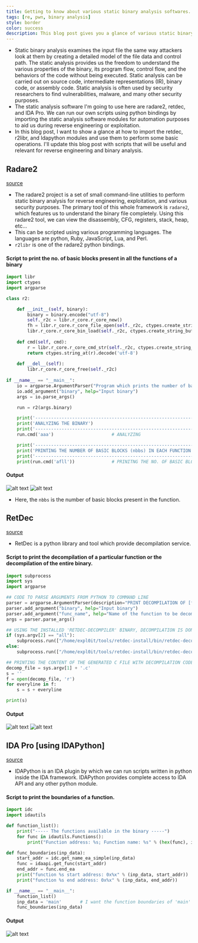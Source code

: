 ```yaml
---
title: Getting to know about various static binary analysis softwares.
tags: [re, pwn, binary analysis]
style: border
color: success
description: This blog post gives you a glance of various static binary analysis softwares like radare2, retdec, and IDA Pro using basic scripts.
---
```

- Static binary analysis examines the input file the same way attackers look at them by creating a detailed model of the file data and control path. The static analysis provides us the freedom to understand the various properties of the binary, its program flow, control flow, and the behaviors of the code without being executed. Static analysis can be carried out on source code, intermediate representations (IR), binary code, or assembly code. Static analysis is often used by security researchers to find vulnerabilities, malware, and many other security purposes. 
- The static analysis software I'm going to use here are radare2, retdec, and IDA Pro. We can run our own scripts using python bindings by importing the static analysis software modules for automation purposes to aid us during reverse engineering or exploitation.
- In this blog post, I want to show a glance at how to import the retdec, r2libr, and Idapython modules and use them to perform some basic operations. I'll update this blog post with scripts that will be useful and relevant for reverse engineering and binary analysis.

## Radare2

[source](https://github.com/radareorg)
- The radare2 project is a set of small command-line utilities to perform static binary analysis for reverse engineering, exploitation, and various security purposes. The primary tool of this whole framework is `radare2`, which features us to understand the binary file completely. Using this radare2 tool, we can view the disassembly, CFG, registers, stack, heap, etc...
- This can be scripted using various programming languages. The languages are python, Ruby, JavaScript, Lua, and Perl.
- `r2libr` is one of the radare2 python bindings.

#### Script to print the no. of basic blocks present in all the functions of a binary

```python
import libr
import ctypes
import argparse

class r2:

    def __init__(self, binary):
        binary = binary.encode("utf-8")
        self._r2c = libr.r_core.r_core_new()
        fh = libr.r_core.r_core_file_open(self._r2c, ctypes.create_string_buffer(binary), 0b101, 0)
        libr.r_core.r_core_bin_load(self._r2c, ctypes.create_string_buffer(binary), (1<<64) - 1)
    
    def cmd(self, cmd):
        r = libr.r_core.r_core_cmd_str(self._r2c, ctypes.create_string_buffer(cmd.encode("utf-8")))
        return ctypes.string_at(r).decode('utf-8')
    
    def __del__(self):
        libr.r_core.r_core_free(self._r2c)
    
if __name__ == "__main__":
    io = argparse.ArgumentParser("Program which prints the number of basic blocks in all the functions using r2libr")
    io.add_argument("binary", help="Input binary")
    args = io.parse_args()

    run = r2(args.binary)

    print('-------------------------------------------------------------------------------------------------')
    print('ANALYZING THE BINARY')
    print('-------------------------------------------------------------------------------------------------')
    run.cmd('aaa')                      # ANALYZING 

    print('-------------------------------------------------------------------------------------------------')
    print('PRINTING THE NUMBER OF BASIC BLOCKS (nbbs) IN EACH FUNCTION')
    print('-------------------------------------------------------------------------------------------------')
    print(run.cmd('afll'))              # PRINITNG THE NO. OF BASIC BLOCKS IN TABULAR FORM
```

#### Output

![alt text](/Images/r2libr-op-1.png "help")
![alt text](/Images/r2libr-op-2.png "Printing no. of basic blocks")

- Here, the `nbbs` is the number of basic blocks present in the function.

## RetDec

[source](https://github.com/s3rvac/retdec-python)
- RetDec is a python library and tool which provide decompilation service.

#### Script to print the decompilation of a particular function or the decompilation of the entire binary.

```python
import subprocess
import sys
import argparse

## CODE TO PARSE ARGUMENTS FROM PYTHON TO COMMAND LINE
parser = argparse.ArgumentParser(description="PRINT DECOMPILATION OF [func_name] FUNCTION USING RETDEC-PYTHON LIBRARY")
parser.add_argument("binary", help="Input binary")
parser.add_argument("func_name", help="Name of the function to be decompiled; Use 'all' if the complete file decompilation is needed.")
args = parser.parse_args()

## USING THE INSTALLED 'RETDEC-DECOMPILER' BINARY, DECOMPILATION IS DONE
if (sys.argv[2] == "all"):
    subprocess.run(["/home/expl0it/tools/retdec-install/bin/retdec-decompiler", sys.argv[1]])
else:
    subprocess.run(["/home/expl0it/tools/retdec-install/bin/retdec-decompiler", "--select-functions", sys.argv[2], sys.argv[1]])

## PRINTING THE CONTENT OF THE GENERATED C FILE WITH DECOMPILATION CODE
decomp_file = sys.argv[1] + '.c'
s = ''
f = open(decomp_file, 'r')
for everyline in f:
    s = s + everyline

print(s)
```
#### Output

![alt text](/Images/retdec-op-1.png "help")
![alt text](/Images/retdec-op-2.png "decompilation of main function")

## IDA Pro [using IDAPython]

[source](https://www.hex-rays.com/products/ida/support/idapython_docs/)
- IDAPython is an IDA plugin by which we can run scripts written in python inside the IDA framework. IDAPython provides complete access to IDA API and any other python module.

#### Script to print the boundaries of a function.

```python
import idc
import idautils

def function_list():
    print("----- The functions available in the binary -----")
    for func in idautils.Functions():
        print("Function address: %s; Function name: %s" % (hex(func), idc.get_func_name(func)))

def func_boundaries(inp_data):
    start_addr = idc.get_name_ea_simple(inp_data)
    func = idaapi.get_func(start_addr)
    end_addr = func.end_ea
    print("function %s start address: 0x%x" % (inp_data, start_addr))
    print("function %s end address: 0x%x" % (inp_data, end_addr))

if __name__ == "__main__":
    function_list()
    inp_data = 'main'       # I want the function boundaries of 'main' 
    func_boundaries(inp_data)
```

#### Output
![alt text](/Images/idapython.png "IDAPython Output for printing function boundaries")
